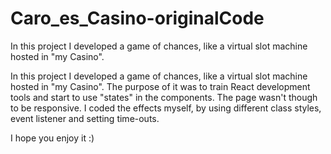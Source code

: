 # Caro_es_Casino-originalCode
In this project I developed a game of chances, like a virtual slot machine hosted in "my Casino". 

In this project I developed a game of chances, like a virtual slot machine hosted in "my Casino". The purpose of it was to train React development tools and start to use "states" in the components. The page wasn't though to be responsive. I coded the effects myself, by using different class styles, event listener and setting time-outs.

I hope you enjoy it :)
